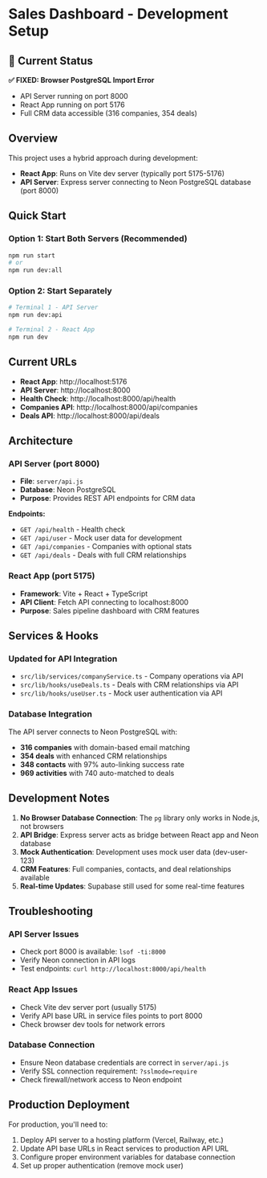 # Sales Dashboard - Development Setup

## 🎯 Current Status 
**✅ FIXED: Browser PostgreSQL Import Error**
- API Server running on port 8000
- React App running on port 5176 
- Full CRM data accessible (316 companies, 354 deals)

## Overview

This project uses a hybrid approach during development:
- **React App**: Runs on Vite dev server (typically port 5175-5176)
- **API Server**: Express server connecting to Neon PostgreSQL database (port 8000)

## Quick Start

### Option 1: Start Both Servers (Recommended)
```bash
npm run start
# or
npm run dev:all
```

### Option 2: Start Separately
```bash
# Terminal 1 - API Server
npm run dev:api

# Terminal 2 - React App  
npm run dev
```

## Current URLs
- **React App**: http://localhost:5176
- **API Server**: http://localhost:8000
- **Health Check**: http://localhost:8000/api/health
- **Companies API**: http://localhost:8000/api/companies
- **Deals API**: http://localhost:8000/api/deals

## Architecture

### API Server (port 8000)
- **File**: `server/api.js`
- **Database**: Neon PostgreSQL
- **Purpose**: Provides REST API endpoints for CRM data

**Endpoints:**
- `GET /api/health` - Health check
- `GET /api/user` - Mock user data for development
- `GET /api/companies` - Companies with optional stats
- `GET /api/deals` - Deals with full CRM relationships

### React App (port 5175)
- **Framework**: Vite + React + TypeScript
- **API Client**: Fetch API connecting to localhost:8000
- **Purpose**: Sales pipeline dashboard with CRM features

## Services & Hooks

### Updated for API Integration
- `src/lib/services/companyService.ts` - Company operations via API
- `src/lib/hooks/useDeals.ts` - Deals with CRM relationships via API  
- `src/lib/hooks/useUser.ts` - Mock user authentication via API

### Database Integration
The API server connects to Neon PostgreSQL with:
- **316 companies** with domain-based email matching
- **354 deals** with enhanced CRM relationships
- **348 contacts** with 97% auto-linking success rate
- **969 activities** with 740 auto-matched to deals

## Development Notes

1. **No Browser Database Connection**: The `pg` library only works in Node.js, not browsers
2. **API Bridge**: Express server acts as bridge between React app and Neon database
3. **Mock Authentication**: Development uses mock user data (dev-user-123)
4. **CRM Features**: Full companies, contacts, and deal relationships available
5. **Real-time Updates**: Supabase still used for some real-time features

## Troubleshooting

### API Server Issues
- Check port 8000 is available: `lsof -ti:8000`
- Verify Neon connection in API logs
- Test endpoints: `curl http://localhost:8000/api/health`

### React App Issues  
- Check Vite dev server port (usually 5175)
- Verify API base URL in service files points to port 8000
- Check browser dev tools for network errors

### Database Connection
- Ensure Neon database credentials are correct in `server/api.js`
- Verify SSL connection requirement: `?sslmode=require`
- Check firewall/network access to Neon endpoint

## Production Deployment

For production, you'll need to:
1. Deploy API server to a hosting platform (Vercel, Railway, etc.)
2. Update API base URLs in React services to production API URL
3. Configure proper environment variables for database connection
4. Set up proper authentication (remove mock user) 